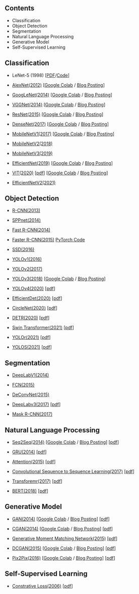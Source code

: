 ## Contents

* Classification
* Object Detection
* Segmentation
* Natural Language Processing
* Generative Model
* Self-Supervised Learning

## Classification
* LeNet-5 (1998) [[PDF](http://vision.stanford.edu/cs598_spring07/papers/Lecun98.pdf)/[Code](https://github.com/kyj950514/AI-Paper-Review/blob/main/Classification/LeNet_5(1998).ipynb)]

* [AlexNet(2012)](https://deep-learning-study.tistory.com/376) [[Google Colab](https://github.com/Seonghoon-Yu/paper-implement-in-pytorch/blob/master/Classification/AlexNet(2012).ipynb) / [Blog Posting](https://deep-learning-study.tistory.com/518)]

* [GoogLeNet(2014)](https://deep-learning-study.tistory.com/389) [[Google Colab](https://github.com/Seonghoon-Yu/paper-implement-in-pytorch/blob/master/Classification/GoogLeNet(2014).ipynb) / [Blog Posting](https://deep-learning-study.tistory.com/523)]

* [VGGNet(2014)](https://deep-learning-study.tistory.com/398) [[Google Colab](https://github.com/Seonghoon-Yu/paper-implement-in-pytorch/blob/master/Classification/VGGnet(2014).ipynb) / [Blog Posting](https://deep-learning-study.tistory.com/521)]

* [ResNet(2015)](https://deep-learning-study.tistory.com/473) [[Google Colab](https://github.com/Seonghoon-Yu/paper-implement-in-pytorch/blob/master/Classification/ResNet(2015).ipynb) / [Blog Posting](https://deep-learning-study.tistory.com/534?category=983681)]

* [DenseNet(2017)](https://deep-learning-study.tistory.com/528) [[Google Colab](https://github.com/Seonghoon-Yu/Paper_Review_and_Implementation_in_PyTorch/blob/master/Classification/DenseNet(2017).ipynb) / [Blog Posting](https://deep-learning-study.tistory.com/545)]

* [MobileNetV1(2017)](https://deep-learning-study.tistory.com/532) [[Google Colab](https://github.com/Seonghoon-Yu/Paper_Review_and_Implementation_in_PyTorch/blob/master/Classification/Xception(2017).ipynb) / [Blog Posting](https://deep-learning-study.tistory.com/549)]

* [MobileNetV2(2018)](https://deep-learning-study.tistory.com/541)

* [MobileNetV3(2019)](https://deep-learning-study.tistory.com/551)

* [EfficientNet(2019)](https://deep-learning-study.tistory.com/552) [[Google Colab](https://github.com/Seonghoon-Yu/Paper_Review_and_Implementation_in_PyTorch/blob/master/Classification/EfficientNet(2019).ipynb) / [Blog Posting](https://deep-learning-study.tistory.com/563)]

* [VIT(2020)](https://deep-learning-study.tistory.com/716) [[pdf](https://arxiv.org/abs/2010.11929)] [[Google Colab](https://github.com/Seonghoon-Yu/Paper_Review_and_Implementation_in_PyTorch/blob/master/Classification/ViT(2020).ipynb) / [Blog Posting](https://deep-learning-study.tistory.com/807)]

* [EfficientNetV2(2021)](https://deep-learning-study.tistory.com/567)

## Object Detection

* [R-CNN(2013)](https://deep-learning-study.tistory.com/410)

* [SPPnet(2014)](https://deep-learning-study.tistory.com/445)

* [Fast R-CNN(2014)](https://deep-learning-study.tistory.com/456)

* [Faster R-CNN(2015)](https://deep-learning-study.tistory.com/464) [PyTorch Code](https://github.com/Seonghoon-Yu/Paper_Review_and_Implementation_in_PyTorch/blob/master/Object_Detection/Faster_R_CNN(2015)_%EB%AF%B8%EC%99%84%EC%84%B1.ipynb)

* [SSD(2016)](https://deep-learning-study.tistory.com/477)

* [YOLOv1(2016)](https://deep-learning-study.tistory.com/430)

* [YOLOv2(2017)](https://deep-learning-study.tistory.com/433)

* [YOLOv3(2018)](https://deep-learning-study.tistory.com/509) [[Google Colab](https://github.com/Seonghoon-Yu/Paper_Review_and_Implementation_in_PyTorch/blob/master/Object_Detection/YOLOv3(2018).ipynb) / [Blog Posting](https://deep-learning-study.tistory.com/568)]

* [YOLOv4(2020)](https://deep-learning-study.tistory.com/626) [[pdf](https://arxiv.org/abs/2004.10934)]

* [EfficientDet(2020)](https://deep-learning-study.tistory.com/627) [[pdf](https://arxiv.org/abs/1911.09070)] 

* [CircleNet(2020)](https://deep-learning-study.tistory.com/661) [[pdf](https://arxiv.org/pdf/2006.02474.pdf)]

* [DETR(2020)](https://deep-learning-study.tistory.com/748) [[pdf](https://arxiv.org/abs/2005.12872)]

* [Swin Transformer(2021)](https://deep-learning-study.tistory.com/728) [[pdf](https://arxiv.org/pdf/2103.14030v1.pdf)]

* [YOLOr(2021)](https://deep-learning-study.tistory.com/739) [[pdf](https://arxiv.org/pdf/2105.04206v1.pdf)]

* [YOLOS(2021)](https://deep-learning-study.tistory.com/826) [[pdf](https://arxiv.org/abs/2106.00666)]

## Segmentation

* [DeepLabV1(2014)](https://deep-learning-study.tistory.com/564)

* [FCN(2015)](https://deep-learning-study.tistory.com/562)

* [DeConvNet(2015)](https://deep-learning-study.tistory.com/565)

* [DeepLabv3(2017)](https://deep-learning-study.tistory.com/877) [[pdf](https://arxiv.org/abs/1706.05587)]

* [Mask R-CNN(2017)](https://deep-learning-study.tistory.com/571)

## Natural Language Processing

* [Seq2Seq(2014)](https://deep-learning-study.tistory.com/685) [[Google Colab](https://github.com/Seonghoon-Yu/Paper_Review_and_Implementation_in_PyTorch/blob/master/NLP/Seq2Seq(2014).ipynb) / [Blog Posting](https://deep-learning-study.tistory.com/686)] [[pdf](https://arxiv.org/abs/1409.3215)]

* [GRU(2014)](https://deep-learning-study.tistory.com/691) [[pdf](https://arxiv.org/abs/1406.1078)]

* [Attention(2015)](https://deep-learning-study.tistory.com/697) [[odf](https://arxiv.org/pdf/1409.0473.pdf)]

* [Convolutional Sequence to Sequence Learning(2017)](https://deep-learning-study.tistory.com/704) [[pdf](https://arxiv.org/pdf/1705.03122.pdf)]

* [Transforemr(2017)](https://deep-learning-study.tistory.com/710) [[pdf](https://arxiv.org/abs/1706.03762)]

* [BERT(2018)](https://deep-learning-study.tistory.com/770) [[pdf](https://arxiv.org/abs/1810.04805)]

## Generative Model

* [GAN(2014)](https://deep-learning-study.tistory.com/638) [[Google Colab](https://github.com/Seonghoon-Yu/Paper_Review_and_Implementation_in_PyTorch/blob/master/GAN/GAN(2014).ipynb) / [Blog Posting](https://deep-learning-study.tistory.com/639)] [[pdf](https://arxiv.org/pdf/1406.2661.pdf)]

* [CGAN(2014)](https://deep-learning-study.tistory.com/640) [[Google Colab](https://github.com/Seonghoon-Yu/Paper_Review_and_Implementation_in_PyTorch/blob/master/GAN/CGAN(2014).ipynb) / [Blog Posting](https://deep-learning-study.tistory.com/641)] [[pdf](https://arxiv.org/abs/1411.1784)]

* [Generative Moment Matching Network(2015)](https://deep-learning-study.tistory.com/893) [[pdf](https://arxiv.org/abs/1502.02761)]

* [DCGAN(2015)](https://deep-learning-study.tistory.com/642) [[Google Colab](https://github.com/Seonghoon-Yu/Paper_Review_and_Implementation_in_PyTorch/blob/master/GAN/pix2pix(2016).ipynb) / [Blog Posting](https://deep-learning-study.tistory.com/646)] [[pdf](https://arxiv.org/abs/1511.06434)]

* [Pix2Pix(2016)](https://deep-learning-study.tistory.com/645) [[Google Colab](https://github.com/Seonghoon-Yu/Paper_Review_and_Implementation_in_PyTorch/blob/master/GAN/DCGAN(2015).ipynb) / [Blog Posting](https://deep-learning-study.tistory.com/643)] [[pdf](https://arxiv.org/abs/1611.07004)]

## Self-Supervised Learning

* [Constrative Loss(2006)](https://deep-learning-study.tistory.com/724) [[pdf](http://yann.lecun.com/exdb/publis/pdf/hadsell-chopra-lecun-06.pdf)]
